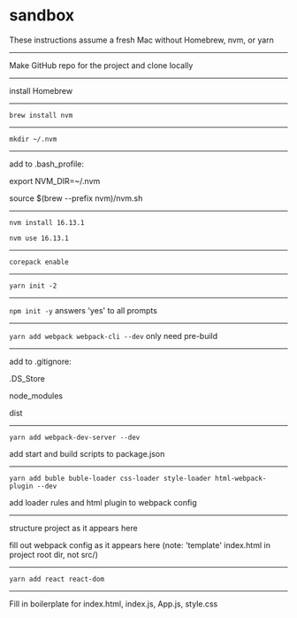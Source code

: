 # sandbox

These instructions assume a fresh Mac without Homebrew, nvm, or yarn

----------

Make GitHub repo for the project and clone locally

----------

install Homebrew

----------

`brew install nvm`

----------

`mkdir ~/.nvm`

----------

add to .bash_profile:

export NVM_DIR=~/.nvm

source $(brew --prefix nvm)/nvm.sh 

----------

`nvm install 16.13.1`

`nvm use 16.13.1`

----------

`corepack enable`

----------

`yarn init -2`

----------

`npm init -y` answers 'yes' to all prompts

----------

`yarn add webpack webpack-cli --dev` only need pre-build

----------

add to .gitignore:

.DS_Store

node_modules

dist

----------

`yarn add webpack-dev-server --dev`

add start and build scripts to package.json

----------

`yarn add buble buble-loader css-loader style-loader html-webpack-plugin --dev`

add loader rules and html plugin to webpack config

----------

structure project as it appears here

fill out webpack config as it appears here (note: 'template' index.html in project root dir, not src/)

----------

`yarn add react react-dom`

----------

Fill in boilerplate for index.html, index.js, App.js, style.css
